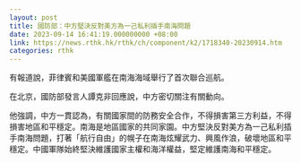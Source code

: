 ```yaml
---
layout: post
title: 國防部：中方堅決反對美方為一己私利插手南海問題
date: 2023-09-14 16:41:19.000000000 +08:00
link: https://news.rthk.hk/rthk/ch/component/k2/1718340-20230914.htm
categories: rthk
---
```


有報道說，菲律賓和美國軍艦在南海海域舉行了首次聯合巡航。

在北京，國防部發言人譚克非回應說，中方密切關注有關動向。

他強調，中方一貫認為，有關國家間的防務安全合作，不得損害第三方利益，不得損害地區和平穩定。南海是地區國家的共同家園。中方堅決反對美方為一己私利插手南海問題，打著「航行自由」的幌子在南海炫耀武力、興風作浪，破壞地區和平穩定。中國軍隊始終堅決維護國家主權和海洋權益，堅定維護南海和平穩定。
